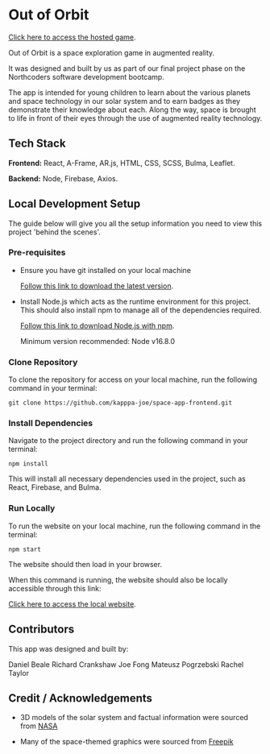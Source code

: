 # Out of Orbit

[Click here to access the hosted game](https://https://out-of-orbit.netlify.app/).

Out of Orbit is a space exploration game in augmented reality.

It was designed and built by us as part of our final project phase on the Northcoders software development bootcamp.

The app is intended for young children to learn about the various planets and space technology in our solar system and to earn badges as they demonstrate their knowledge about each. Along the way, space is brought to life in front of their eyes through the use of augmented reality technology.

## Tech Stack

**Frontend:** React, A-Frame, AR.js, HTML, CSS, SCSS, Bulma, Leaflet.

**Backend:** Node, Firebase, Axios.

## Local Development Setup

The guide below will give you all the setup information you need to view this project 'behind the scenes'.

### Pre-requisites

- Ensure you have git installed on your local machine

  [Follow this link to download the latest version](https://git-scm.com/downloads).

- Install Node.js which acts as the runtime environment for this project. This should also install npm to manage all of the dependencies required.

  [Follow this link to download Node.js with npm](https://nodejs.org/en/download/current/).

  Minimum version recommended: Node v16.8.0

### Clone Repository

To clone the repository for access on your local machine, run the following command in your terminal:

`git clone https://github.com/kapppa-joe/space-app-frontend.git`

### Install Dependencies

Navigate to the project directory and run the following command in your terminal:

`npm install`

This will install all necessary dependencies used in the project, such as React, Firebase, and Bulma.

### Run Locally

To run the website on your local machine, run the following command in the terminal:

`npm start`

The website should then load in your browser.

When this command is running, the website should also be locally accessible through this link:

[Click here to access the local website](http://localhost:3000/).

## Contributors

This app was designed and built by:

Daniel Beale
Richard Crankshaw
Joe Fong
Mateusz Pogrzebski
Rachel Taylor

## Credit / Acknowledgements

- 3D models of the solar system and factual information were sourced from [NASA](https://solarsystem.nasa.gov/resources/all)

- Many of the space-themed graphics were sourced from [Freepik](https://www.freepik.com/)
